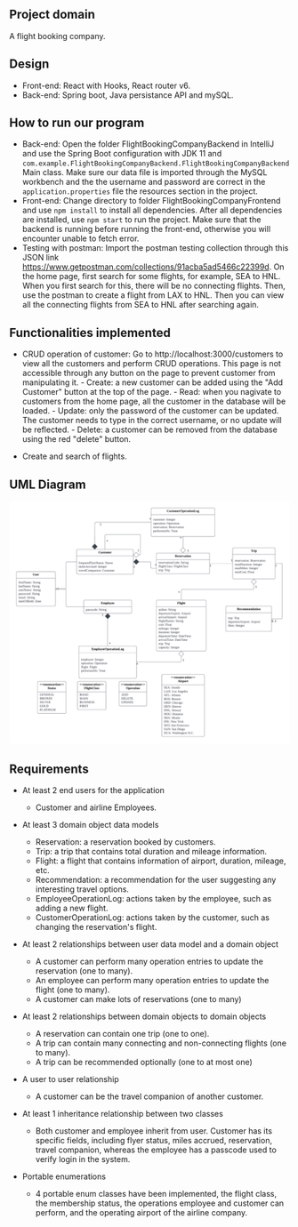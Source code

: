 ## Project domain

A flight booking company.

## Design

- Front-end: React with Hooks, React router v6.
- Back-end: Spring boot, Java persistance API and mySQL.

## How to run our program

- Back-end: Open the folder FlightBookingCompanyBackend in IntelliJ and use the Spring Boot configuration with JDK 11 and `com.example.FlightBookingCompanyBackend.FlightBookingCompanyBackend` Main class. Make sure our data file is imported through the MySQL workbench and the the username and password are correct in the `application.properties` file the resources section in the project.
- Front-end: Change directory to folder FlightBookingCompanyFrontend and use `npm install` to install all dependencies. After all dependencies are installed, use `npm start` to run the project. Make sure that the backend is running before running the front-end, otherwise you will encounter unable to fetch error.
- Testing with postman: Import the postman testing collection through this JSON link https://www.getpostman.com/collections/91acba5ad5466c22399d. On the home page, first search for some flights, for example, SEA to HNL. When you first search for this, there will be no connecting flights. Then, use the postman to create a flight from LAX to HNL. Then you can view all the connecting flights from SEA to HNL after searching again.

## Functionalities implemented

- CRUD operation of customer:
  Go to http://localhost:3000/customers to view all the customers and perform CRUD operations. This page is not accessible through any button on the page to prevent customer from manipulating it. - Create: a new customer can be added using the "Add Customer" button at the top of the page. - Read: when you nagivate to customers from the home page, all the customer in the database will be loaded. - Update: only the password of the customer can be updated. The customer needs to type in the correct username, or no update will be reflected. - Delete: a customer can be removed from the database using the red "delete" button.

- Create and search of flights.

## UML Diagram

![alt text](https://github.com/h9shen1997/FlightBookingWebApp/blob/main/UML.png)

## Requirements

- At least 2 end users for the application

  - Customer and airline Employees.

- At least 3 domain object data models

  - Reservation: a reservation booked by customers.
  - Trip: a trip that contains total duration and mileage information.
  - Flight: a flight that contains information of airport, duration, mileage, etc.
  - Recommendation: a recommendation for the user suggesting any interesting travel options.
  - EmployeeOperationLog: actions taken by the employee, such as adding a new flight.
  - CustomerOperationLog: actions taken by the customer, such as changing the reservation's flight.

- At least 2 relationships between user data model and a domain object

  - A customer can perform many operation entries to update the reservation (one to many).
  - An employee can perform many operation entries to update the flight (one to many).
  - A customer can make lots of reservations (one to many)

- At least 2 relationships between domain objects to domain objects

  - A reservation can contain one trip (one to one).
  - A trip can contain many connecting and non-connecting flights (one to many).
  - A trip can be recommended optionally (one to at most one)

- A user to user relationship

  - A customer can be the travel companion of another customer.

- At least 1 inheritance relationship between two classes

  - Both customer and employee inherit from user. Customer has its specific fields, including flyer status, miles accrued, reservation, travel companion, whereas the employee has a passcode used to verify login in the system.

- Portable enumerations
  - 4 portable enum classes have been implemented, the flight class, the membership status, the operations employee and customer can perform, and the operating airport of the airline company.
